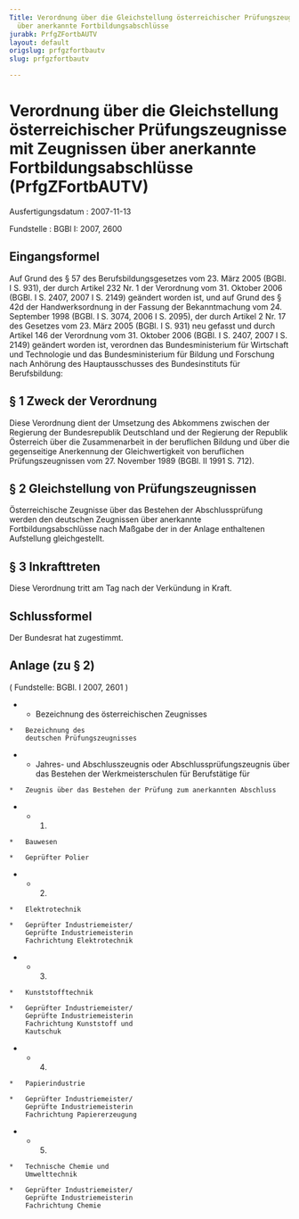 ```yaml
---
Title: Verordnung über die Gleichstellung österreichischer Prüfungszeugnisse mit Zeugnissen
  über anerkannte Fortbildungsabschlüsse
jurabk: PrfgZFortbAUTV
layout: default
origslug: prfgzfortbautv
slug: prfgzfortbautv

---
```


# Verordnung über die Gleichstellung österreichischer Prüfungszeugnisse mit Zeugnissen über anerkannte Fortbildungsabschlüsse (PrfgZFortbAUTV)

Ausfertigungsdatum
:   2007-11-13

Fundstelle
:   BGBl I: 2007, 2600

## Eingangsformel

Auf Grund des § 57 des Berufsbildungsgesetzes vom 23. März 2005 (BGBl.
I S. 931), der durch Artikel 232 Nr. 1 der Verordnung vom 31. Oktober
2006 (BGBl. I S. 2407, 2007 I S. 2149) geändert worden ist, und auf
Grund des § 42d der Handwerksordnung in der Fassung der Bekanntmachung
vom 24. September 1998 (BGBl. I S. 3074, 2006 I S. 2095), der durch
Artikel 2 Nr. 17 des Gesetzes vom 23. März 2005 (BGBl. I S. 931) neu
gefasst und durch Artikel 146 der Verordnung vom 31. Oktober 2006
(BGBl. I S. 2407, 2007 I S. 2149) geändert worden ist, verordnen das
Bundesministerium für Wirtschaft und Technologie und das
Bundesministerium für Bildung und Forschung nach Anhörung des
Hauptausschusses des Bundesinstituts für Berufsbildung:

## § 1 Zweck der Verordnung

Diese Verordnung dient der Umsetzung des Abkommens zwischen der
Regierung der Bundesrepublik Deutschland und der Regierung der
Republik Österreich über die Zusammenarbeit in der beruflichen Bildung
und über die gegenseitige Anerkennung der Gleichwertigkeit von
beruflichen Prüfungszeugnissen vom 27. November 1989 (BGBl. II 1991 S.
712).

## § 2 Gleichstellung von Prüfungszeugnissen

Österreichische Zeugnisse über das Bestehen der Abschlussprüfung
werden den deutschen Zeugnissen über anerkannte Fortbildungsabschlüsse
nach Maßgabe der in der Anlage enthaltenen Aufstellung gleichgestellt.

## § 3 Inkrafttreten

Diese Verordnung tritt am Tag nach der Verkündung in Kraft.

## Schlussformel

Der Bundesrat hat zugestimmt.

## Anlage (zu § 2)

( Fundstelle: BGBl. I 2007, 2601 )

*    *   Bezeichnung des
        österreichischen Zeugnisses

    *   Bezeichnung des
        deutschen Prüfungszeugnisses


*    *   Jahres- und Abschlusszeugnis oder Abschlussprüfungszeugnis über das
        Bestehen der Werkmeisterschulen für Berufstätige für

    *   Zeugnis über das Bestehen der Prüfung zum anerkannten Abschluss


*    *   1.

    *   Bauwesen

    *   Geprüfter Polier


*    *   2.

    *   Elektrotechnik

    *   Geprüfter Industriemeister/
        Geprüfte Industriemeisterin
        Fachrichtung Elektrotechnik


*    *   3.

    *   Kunststofftechnik

    *   Geprüfter Industriemeister/
        Geprüfte Industriemeisterin
        Fachrichtung Kunststoff und
        Kautschuk


*    *   4.

    *   Papierindustrie

    *   Geprüfter Industriemeister/
        Geprüfte Industriemeisterin
        Fachrichtung Papiererzeugung


*    *   5.

    *   Technische Chemie und
        Umwelttechnik

    *   Geprüfter Industriemeister/
        Geprüfte Industriemeisterin
        Fachrichtung Chemie



